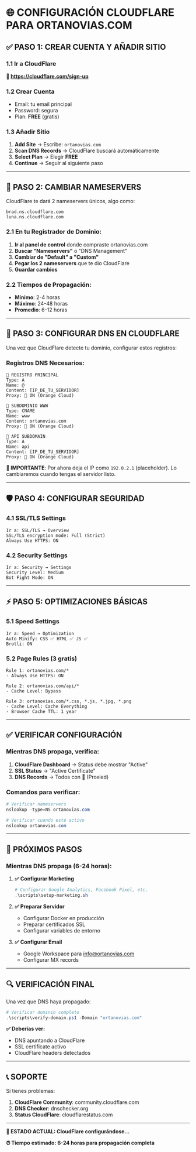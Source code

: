# 🌐 CONFIGURACIÓN CLOUDFLARE PARA ORTANOVIAS.COM

## ✅ PASO 1: CREAR CUENTA Y AÑADIR SITIO

### 1.1 Ir a CloudFlare
**🔗 https://cloudflare.com/sign-up**

### 1.2 Crear Cuenta
- Email: tu email principal
- Password: segura
- Plan: **FREE** (gratis)

### 1.3 Añadir Sitio
1. **Add Site** → Escribe: `ortanovias.com`
2. **Scan DNS Records** → CloudFlare buscará automáticamente
3. **Select Plan** → Elegir **FREE**
4. **Continue** → Seguir al siguiente paso

---

## 📡 PASO 2: CAMBIAR NAMESERVERS

CloudFlare te dará 2 nameservers únicos, algo como:
```
brad.ns.cloudflare.com
luna.ns.cloudflare.com
```

### 2.1 En tu Registrador de Dominio:
1. **Ir al panel de control** donde compraste ortanovias.com
2. **Buscar "Nameservers"** o "DNS Management"
3. **Cambiar de "Default" a "Custom"**
4. **Pegar los 2 nameservers** que te dio CloudFlare
5. **Guardar cambios**

### 2.2 Tiempos de Propagación:
- **Mínimo**: 2-4 horas
- **Máximo**: 24-48 horas
- **Promedio**: 6-12 horas

---

## 🔧 PASO 3: CONFIGURAR DNS EN CLOUDFLARE

Una vez que CloudFlare detecte tu dominio, configurar estos registros:

### Registros DNS Necesarios:

```
📍 REGISTRO PRINCIPAL
Type: A
Name: @
Content: [IP_DE_TU_SERVIDOR]
Proxy: 🧡 ON (Orange Cloud)

📍 SUBDOMINIO WWW  
Type: CNAME
Name: www
Content: ortanovias.com
Proxy: 🧡 ON (Orange Cloud)

📍 API SUBDOMAIN
Type: A  
Name: api
Content: [IP_DE_TU_SERVIDOR]
Proxy: 🧡 ON (Orange Cloud)
```

**🚨 IMPORTANTE**: Por ahora deja el IP como `192.0.2.1` (placeholder). Lo cambiaremos cuando tengas el servidor listo.

---

## 🛡️ PASO 4: CONFIGURAR SEGURIDAD

### 4.1 SSL/TLS Settings
```
Ir a: SSL/TLS → Overview
SSL/TLS encryption mode: Full (Strict)
Always Use HTTPS: ON
```

### 4.2 Security Settings  
```
Ir a: Security → Settings
Security Level: Medium
Bot Fight Mode: ON
```

---

## ⚡ PASO 5: OPTIMIZACIONES BÁSICAS

### 5.1 Speed Settings
```
Ir a: Speed → Optimization
Auto Minify: CSS ✅ HTML ✅ JS ✅
Brotli: ON
```

### 5.2 Page Rules (3 gratis)
```
Rule 1: ortanovias.com/*
- Always Use HTTPS: ON

Rule 2: ortanovias.com/api/*  
- Cache Level: Bypass

Rule 3: ortanovias.com/*.css, *.js, *.jpg, *.png
- Cache Level: Cache Everything
- Browser Cache TTL: 1 year
```

---

## ✅ VERIFICAR CONFIGURACIÓN

### Mientras DNS propaga, verifica:

1. **CloudFlare Dashboard** → Status debe mostrar "Active"
2. **SSL Status** → "Active Certificate"  
3. **DNS Records** → Todos con 🧡 (Proxied)

### Comandos para verificar:
```powershell
# Verificar nameservers
nslookup -type=NS ortanovias.com

# Verificar cuando esté activo
nslookup ortanovias.com
```

---

## 🎯 PRÓXIMOS PASOS

### Mientras DNS propaga (6-24 horas):

1. **✅ Configurar Marketing**
   ```powershell
   # Configurar Google Analytics, Facebook Pixel, etc.
   .\scripts\setup-marketing.sh
   ```

2. **✅ Preparar Servidor**
   - Configurar Docker en producción
   - Preparar certificados SSL
   - Configurar variables de entorno

3. **✅ Configurar Email**
   - Google Workspace para info@ortanovias.com
   - Configurar MX records

---

## 🔍 VERIFICACIÓN FINAL

Una vez que DNS haya propagado:

```powershell
# Verificar dominio completo
.\scripts\verify-domain.ps1 -Domain "ortanovias.com"
```

**✅ Deberías ver:**
- DNS apuntando a CloudFlare
- SSL certificate activo
- CloudFlare headers detectados

---

## 📞 SOPORTE

Si tienes problemas:

1. **CloudFlare Community**: community.cloudflare.com
2. **DNS Checker**: dnschecker.org
3. **Status CloudFlare**: cloudflarestatus.com

---

**🚀 ESTADO ACTUAL: CloudFlare configurándose...**

**⏰ Tiempo estimado: 6-24 horas para propagación completa**
